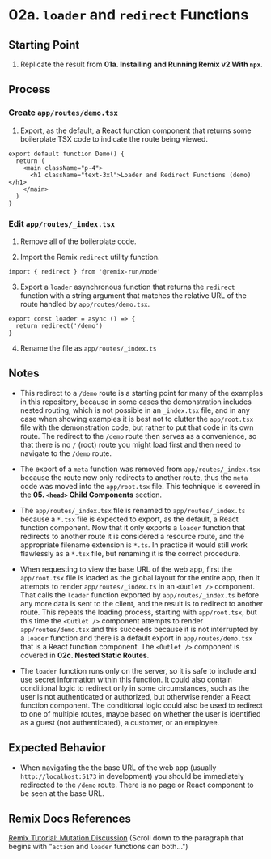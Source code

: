 # 02a. `loader` and `redirect` Functions

## Starting Point

1. Replicate the result from **01a. Installing and Running Remix v2 With `npx`**.

## Process

### Create `app/routes/demo.tsx`

1. Export, as the default, a React function component that returns some boilerplate TSX code to indicate the route being viewed.

```tsx
export default function Demo() {
  return (
    <main className="p-4">
      <h1 className="text-3xl">Loader and Redirect Functions (demo)</h1>
    </main>
  )
}
```

### Edit `app/routes/_index.tsx`

1. Remove all of the boilerplate code.

2. Import the Remix `redirect` utility function.

```tsx
import { redirect } from '@remix-run/node'
```

3. Export a `loader` asynchronous function that returns the `redirect` function with a string argument that matches the relative URL of the route handled by `app/routes/demo.tsx`.

```tsx
export const loader = async () => {
  return redirect('/demo')
}
```

4. Rename the file as `app/routes/_index.ts`

## Notes

- This redirect to a `/demo` route is a starting point for many of the examples in this repository, because in some cases the demonstration includes nested routing, which is not possible in an `_index.tsx` file, and in any case when showing examples it is best not to clutter the `app/root.tsx` file with the demonstration code, but rather to put that code in its own route. The redirect to the `/demo` route then serves as a convenience, so that there is no `/` (root) route you might load first and then need to navigate to the `/demo` route.

- The export of a `meta` function was removed from `app/routes/_index.tsx` because the route now only redirects to another route, thus the `meta` code was moved into the `app/root.tsx` file. This technique is covered in the **05. `<head>` Child Components** section.

- The `app/routes/_index.tsx` file is renamed to `app/routes/_index.ts` because a `*.tsx` file is expected to export, as the default, a React function component. Now that it only exports a `loader` function that redirects to another route it is considered a resource route, and the appropriate filename extension is `*.ts`. In practice it would still work flawlessly as a `*.tsx` file, but renaming it is the correct procedure.

- When requesting to view the base URL of the web app, first the `app/root.tsx` file is loaded as the global layout for the entire app, then it attempts to render `app/routes/_index.ts` in an `<Outlet />` component. That calls the `loader` function exported by `app/routes/_index.ts` before any more data is sent to the client, and the result is to redirect to another route. This repeats the loading process, starting with `app/root.tsx`, but this time the `<Outlet />` component attempts to render `app/routes/demo.tsx` and this succeeds because it is not interrupted by a `loader` function and there is a default export in `app/routes/demo.tsx` that is a React function component. The `<Outlet />` component is covered in **02c. Nested Static Routes**.

- The `loader` function runs only on the server, so it is safe to include and use secret information within this function. It could also contain conditional logic to redirect only in some circumstances, such as the user is not authenticated or authorized, but otherwise render a React function component. The conditional logic could also be used to redirect to one of multiple routes, maybe based on whether the user is identified as a guest (not authenticated), a customer, or an employee.

## Expected Behavior

- When navigating the the base URL of the web app (usually `http://localhost:5173` in development) you should be immediately redirected to the `/demo` route. There is no page or React component to be seen at the base URL.

## Remix Docs References

[Remix Tutorial: Mutation Discussion](https://remix.run/docs/en/main/start/tutorial#mutation-discussion) (Scroll down to the paragraph that begins with "`action` and `loader` functions can both...")
